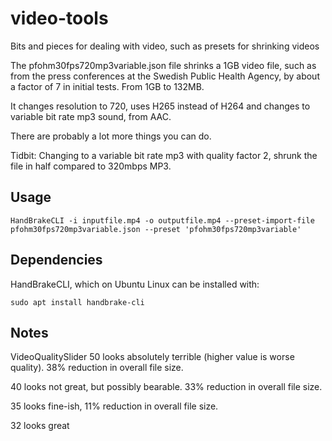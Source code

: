 # video-tools

Bits and pieces for dealing with video, such as presets for shrinking videos

The pfohm30fps720mp3variable.json file shrinks a 1GB video file, such as from the press conferences at the Swedish Public Health Agency, by about a factor of 7 in initial tests. From 1GB to 132MB.

It changes resolution to 720, uses H265 instead of H264 and changes to variable bit rate mp3 sound, from AAC.

There are probably a lot more things you can do.

Tidbit: Changing to a variable bit rate mp3 with quality factor 2, shrunk the file in half compared to 320mbps MP3.

## Usage

```HandBrakeCLI -i inputfile.mp4 -o outputfile.mp4 --preset-import-file pfohm30fps720mp3variable.json --preset 'pfohm30fps720mp3variable'```

## Dependencies

HandBrakeCLI, which on Ubuntu Linux can be installed with:

```sudo apt install handbrake-cli```

## Notes

VideoQualitySlider 50 looks absolutely terrible (higher value is worse quality). 38% reduction in overall file size.

40 looks not great, but possibly bearable.  33% reduction in overall file size.

35 looks fine-ish, 11% reduction in overall file size.

32 looks great
